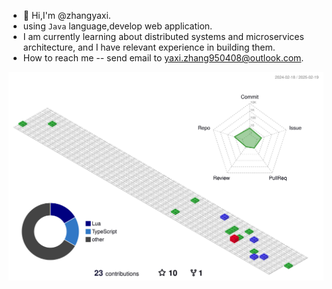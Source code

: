 - 👋 Hi,I'm @zhangyaxi.
- using `Java` language,develop web application.
- I am currently learning about distributed systems and microservices architecture, and I have relevant experience in building them.
- How to reach me -- send email to yaxi.zhang950408@outlook.com.

![](./profile-3d-contrib/profile-gitblock.svg)

<!--
**xiaomizhou95/xiaomizhou95** is a ✨ _special_ ✨ repository because its `README.md` (this file) appears on your GitHub profile.

Here are some ideas to get you started:

- 🔭 I’m currently working on ...
- 🌱 I’m currently learning ...
- 👯 I’m looking to collaborate on ...
- 🤔 I’m looking for help with ...
- 💬 Ask me about ...
- 📫 How to reach me: ...
- 😄 Pronouns: ...
- ⚡ Fun fact: ...
-->
